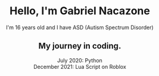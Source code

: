 <h1 align="center">Hello, I'm Gabriel Nacazone</h1>

<p align="center">
I'm 16 years old and I have ASD (Autism Spectrum Disorder)
</p>

<h2 align="center">My journey in coding.</h2>

<p align="center">
July 2020: Python <br/>
December 2021: Lua Script on Roblox <br/>
</p>
